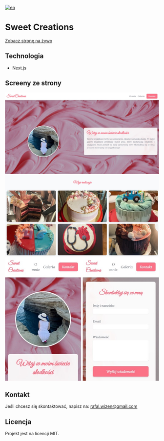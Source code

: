 [![en](https://img.shields.io/badge/lang-en-blue.svg)](https://github.com/rafalwizen/sweet-creations-next-js/blob/master/README.md)
# Sweet Creations
[Zobacz stronę na żywo](https://hanuskowytorcik.vercel.app)

## Technologia
- [Next.js](https://nextjs.org)

## Screeny ze strony
![Screen 1](screenshots/screenshot1.jpg)
![Screen 2](screenshots/screenshot2.jpg)
![Screen 3](screenshots/screenshot3.jpg)

## Kontakt
Jeśli chcesz się skontaktować, napisz na: [rafal.wizen@gmail.com](mailto:rafal.wizen@gmail.com)

## Licencja
Projekt jest na licencji MIT.